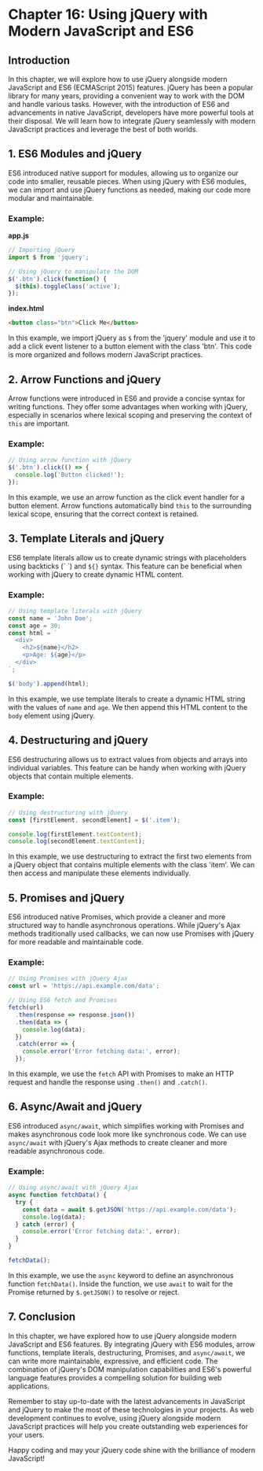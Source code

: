 # Chapter 16: Using jQuery with Modern JavaScript and ES6

## Introduction

In this chapter, we will explore how to use jQuery alongside modern JavaScript and ES6 (ECMAScript 2015) features. jQuery has been a popular library for many years, providing a convenient way to work with the DOM and handle various tasks. However, with the introduction of ES6 and advancements in native JavaScript, developers have more powerful tools at their disposal. We will learn how to integrate jQuery seamlessly with modern JavaScript practices and leverage the best of both worlds.

## 1. ES6 Modules and jQuery

ES6 introduced native support for modules, allowing us to organize our code into smaller, reusable pieces. When using jQuery with ES6 modules, we can import and use jQuery functions as needed, making our code more modular and maintainable.

### Example:

**app.js**

```javascript
// Importing jQuery
import $ from 'jquery';

// Using jQuery to manipulate the DOM
$('.btn').click(function() {
  $(this).toggleClass('active');
});
```

**index.html**

```html
<button class="btn">Click Me</button>
```

In this example, we import jQuery as `$` from the 'jquery' module and use it to add a click event listener to a button element with the class 'btn'. This code is more organized and follows modern JavaScript practices.

## 2. Arrow Functions and jQuery

Arrow functions were introduced in ES6 and provide a concise syntax for writing functions. They offer some advantages when working with jQuery, especially in scenarios where lexical scoping and preserving the context of `this` are important.

### Example:

```javascript
// Using arrow function with jQuery
$('.btn').click(() => {
  console.log('Button clicked!');
});
```

In this example, we use an arrow function as the click event handler for a button element. Arrow functions automatically bind `this` to the surrounding lexical scope, ensuring that the correct context is retained.

## 3. Template Literals and jQuery

ES6 template literals allow us to create dynamic strings with placeholders using backticks (\` \`) and `${}` syntax. This feature can be beneficial when working with jQuery to create dynamic HTML content.

### Example:

```javascript
// Using template literals with jQuery
const name = 'John Doe';
const age = 30;
const html = `
  <div>
    <h2>${name}</h2>
    <p>Age: ${age}</p>
  </div>
`;

$('body').append(html);
```

In this example, we use template literals to create a dynamic HTML string with the values of `name` and `age`. We then append this HTML content to the `body` element using jQuery.

## 4. Destructuring and jQuery

ES6 destructuring allows us to extract values from objects and arrays into individual variables. This feature can be handy when working with jQuery objects that contain multiple elements.

### Example:

```javascript
// Using destructuring with jQuery
const [firstElement, secondElement] = $('.item');

console.log(firstElement.textContent);
console.log(secondElement.textContent);
```

In this example, we use destructuring to extract the first two elements from a jQuery object that contains multiple elements with the class 'item'. We can then access and manipulate these elements individually.

## 5. Promises and jQuery

ES6 introduced native Promises, which provide a cleaner and more structured way to handle asynchronous operations. While jQuery's Ajax methods traditionally used callbacks, we can now use Promises with jQuery for more readable and maintainable code.

### Example:

```javascript
// Using Promises with jQuery Ajax
const url = 'https://api.example.com/data';

// Using ES6 fetch and Promises
fetch(url)
  .then(response => response.json())
  .then(data => {
    console.log(data);
  })
  .catch(error => {
    console.error('Error fetching data:', error);
  });
```

In this example, we use the `fetch` API with Promises to make an HTTP request and handle the response using `.then()` and `.catch()`.

## 6. Async/Await and jQuery

ES6 introduced `async/await`, which simplifies working with Promises and makes asynchronous code look more like synchronous code. We can use `async/await` with jQuery's Ajax methods to create cleaner and more readable asynchronous code.

### Example:

```javascript
// Using async/await with jQuery Ajax
async function fetchData() {
  try {
    const data = await $.getJSON('https://api.example.com/data');
    console.log(data);
  } catch (error) {
    console.error('Error fetching data:', error);
  }
}

fetchData();
```

In this example, we use the `async` keyword to define an asynchronous function `fetchData()`. Inside the function, we use `await` to wait for the Promise returned by `$.getJSON()` to resolve or reject.

## 7. Conclusion

In this chapter, we have explored how to use jQuery alongside modern JavaScript and ES6 features. By integrating jQuery with ES6 modules, arrow functions, template literals, destructuring, Promises, and `async/await`, we can write more maintainable, expressive, and efficient code. The combination of jQuery's DOM manipulation capabilities and ES6's powerful language features provides a compelling solution for building web applications.

Remember to stay up-to-date with the latest advancements in JavaScript and jQuery to make the most of these technologies in your projects. As web development continues to evolve, using jQuery alongside modern JavaScript practices will help you create outstanding web experiences for your users.

Happy coding and may your jQuery code shine with the brilliance of modern JavaScript!